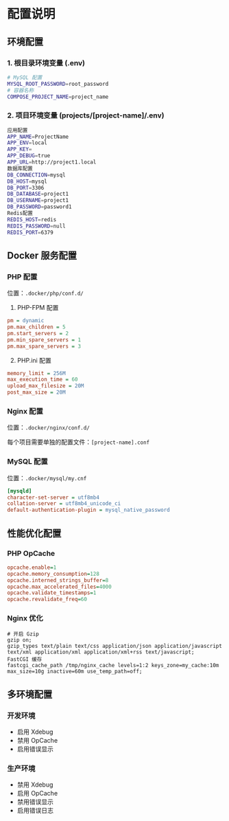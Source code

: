 # 配置说明

## 环境配置

### 1. 根目录环境变量 (.env) 


```bash
# MySQL 配置
MYSQL_ROOT_PASSWORD=root_password
# 容器名称
COMPOSE_PROJECT_NAME=project_name
```



### 2. 项目环境变量 (projects/[project-name]/.env)

```bash
应用配置
APP_NAME=ProjectName
APP_ENV=local
APP_KEY=
APP_DEBUG=true
APP_URL=http://project1.local
数据库配置
DB_CONNECTION=mysql
DB_HOST=mysql
DB_PORT=3306
DB_DATABASE=project1
DB_USERNAME=project1
DB_PASSWORD=password1
Redis配置
REDIS_HOST=redis
REDIS_PASSWORD=null
REDIS_PORT=6379
```


## Docker 服务配置

### PHP 配置
位置：`.docker/php/conf.d/`

1. PHP-FPM 配置

```ini
pm = dynamic
pm.max_children = 5
pm.start_servers = 2
pm.min_spare_servers = 1
pm.max_spare_servers = 3
```


2. PHP.ini 配置

```ini
memory_limit = 256M
max_execution_time = 60
upload_max_filesize = 20M
post_max_size = 20M
```


### Nginx 配置
位置：`.docker/nginx/conf.d/`

每个项目需要单独的配置文件：`[project-name].conf`

### MySQL 配置
位置：`.docker/mysql/my.cnf`
```ini
[mysqld]
character-set-server = utf8mb4
collation-server = utf8mb4_unicode_ci
default-authentication-plugin = mysql_native_password
```


## 性能优化配置

### PHP OpCache

```ini
opcache.enable=1
opcache.memory_consumption=128
opcache.interned_strings_buffer=8
opcache.max_accelerated_files=4000
opcache.validate_timestamps=1
opcache.revalidate_freq=60
```


### Nginx 优化

```nginx
# 开启 Gzip
gzip on;
gzip_types text/plain text/css application/json application/javascript text/xml application/xml application/xml+rss text/javascript;
FastCGI 缓存
fastcgi_cache_path /tmp/nginx_cache levels=1:2 keys_zone=my_cache:10m max_size=10g inactive=60m use_temp_path=off;
```


## 多环境配置

### 开发环境
- 启用 Xdebug
- 禁用 OpCache
- 启用错误显示

### 生产环境
- 禁用 Xdebug
- 启用 OpCache
- 禁用错误显示
- 启用错误日志
